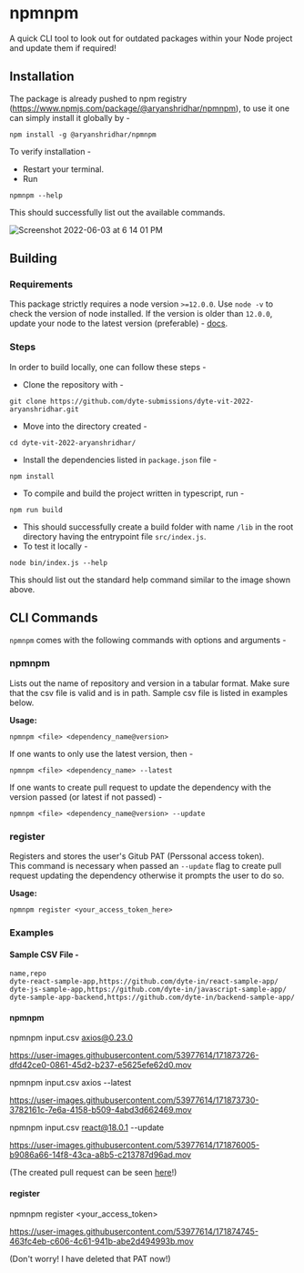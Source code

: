 # npmnpm

A quick CLI tool to look out for outdated packages within your Node project and update them if required!

## Installation

The package is already pushed to npm registry (https://www.npmjs.com/package/@aryanshridhar/npmnpm), to use it one can simply install it globally by - 
```
npm install -g @aryanshridhar/npmnpm
```

To verify installation - 

* Restart your terminal.
* Run
``` 
npmnpm --help 

```
This should successfully list out the available commands.


![Screenshot 2022-06-03 at 6 14 01 PM](https://user-images.githubusercontent.com/53977614/171856213-73f191f2-0b80-4126-9bc1-05e6b0545fee.png)


## Building

### Requirements

This package strictly requires a node version `>=12.0.0`. Use `node -v` to check the version of node installed. If the version is older than `12.0.0`, update your node to the latest version (preferable) - [docs](https://nodejs.org/en/download/).

### Steps
In order to build locally, one can follow these steps - 

* Clone the repository with - 
```
git clone https://github.com/dyte-submissions/dyte-vit-2022-aryanshridhar.git
```

* Move into the directory created - 

```
cd dyte-vit-2022-aryanshridhar/
```

* Install the dependencies listed in `package.json` file - 

```
npm install
```

* To compile and build the project written in typescript, run - 

```
npm run build
```

* This should successfully create a build folder with name `/lib` in the root directory having the entrypoint file `src/index.js`.
* To test it locally - 

```
node bin/index.js --help
```

This should list out the standard help command similar to the image shown above.

## CLI Commands

`npmnpm` comes with the following commands with options and arguments - 

### npmnpm

Lists out the name of repository and version in a tabular format. Make sure that the csv file is valid and is in path.
Sample csv file is listed in examples below.

<b>Usage:</b> 
```
npmnpm <file> <dependency_name@version>
```

If one wants to only use the latest version, then - 

```
npmnpm <file> <dependency_name> --latest
```

If one wants to create pull request to update the dependency with the version passed (or latest if not passed) - 

```
npmnpm <file> <dependency_name@version> --update
```

### register

Registers and stores the user's Gitub PAT (Perssonal access token).<br>
This command is necessary when passed an `--update` flag to create pull request updating the dependency otherwise it prompts the user to do so.

<b>Usage:</b> 
```
npmnpm register <your_access_token_here>
```

### Examples

#### Sample CSV File - 

```
name,repo
dyte-react-sample-app,https://github.com/dyte-in/react-sample-app/
dyte-js-sample-app,https://github.com/dyte-in/javascript-sample-app/
dyte-sample-app-backend,https://github.com/dyte-in/backend-sample-app/
```

#### npmnpm

npmnpm input.csv axios@0.23.0

https://user-images.githubusercontent.com/53977614/171873726-dfd42ce0-0861-45d2-b237-e5625efe62d0.mov


npmnpm input.csv axios --latest

https://user-images.githubusercontent.com/53977614/171873730-3782161c-7e6a-4158-b509-4abd3d662469.mov


npmnpm input.csv react@18.0.1 --update

https://user-images.githubusercontent.com/53977614/171876005-b9086a66-14f8-43ca-a8b5-c213787d96ad.mov


(The created pull request can be seen [here](https://github.com/aryanshridhar/ReactNative-Weather-App/pull/28)!)

#### register


npmnpm register <your_access_token>

https://user-images.githubusercontent.com/53977614/171874745-463fc4eb-c606-4c61-941b-abe2d494993b.mov

(Don't worry! I have deleted that PAT now!)
